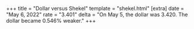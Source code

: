+++
title = "Dollar versus Shekel"
template = "shekel.html"
[extra]
date = "May  6, 2022"
rate = "3.401"
delta = "On May  5, the dollar was 3.420. The dollar became 0.546% weaker."
+++
